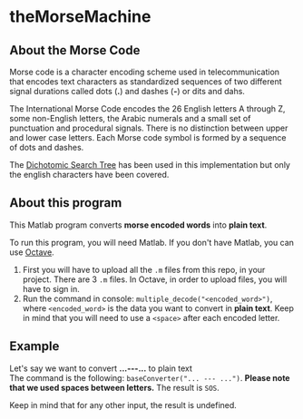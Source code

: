 # theMorseMachine

## About the Morse Code
Morse code is a character encoding scheme used in telecommunication that encodes text characters as standardized sequences of two different signal durations called dots (**.**) and dashes (**-**) or dits and dahs.

The International Morse Code encodes the 26 English letters A through Z, some non-English letters, the Arabic numerals and a small set of punctuation and procedural signals. There is no distinction between upper and lower case letters. Each Morse code symbol is formed by a sequence of dots and dashes.

The [Dichotomic Search Tree](https://en.wikipedia.org/wiki/Dichotomic_search) has been used in this implementation but only the english characters have been covered.

## About this program
This Matlab program converts **morse encoded words** into **plain text**.

To run this program, you will need Matlab. If you don't have Matlab, you can use [Octave](https://octave-online.net).
1. First you will have to upload all the `.m` files from this repo, in your project. There are 3 `.m` files. In Octave, in order to upload files, you will have to sign in.
2. Run the command in console:
`multiple_decode("<encoded_word>")`, where `<encoded_word>` is the data you want to convert in **plain text**. Keep in mind that you will need to use a `<space>` after each encoded letter.

## Example

Let's say we want to convert **...---...** to plain text\
The command is the following: `baseConverter("... --- ...")`. **Please note that we used spaces between letters.** The result is `SOS`.

Keep in mind that for any other input, the result is undefined.
